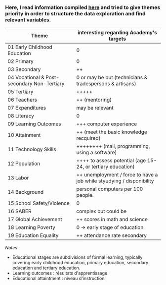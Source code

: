 ### Here, I read information compiled [here](http://datatopics.worldbank.org/education/) and tried to give themes priority in order to structure the data exploration and find relevant variables.


| Theme                                       | interesting regarding Academy's targets                             |
| ------------------------------------------- | ------------------------------------------------------------------- |
| 01 Early Childhood Education                | 0                                                                   |
| 02 Primary                                  | 0                                                                   |
| 03 Secondary                                | ++                                                                  |
| 04 Vocational & Post-secondary Non-Tertiary | 0 or may be but (technicians & tradespersons & artisans)            |
| 05 Tertiary                                 | +++++                                                               |
| 06 Teachers                                 | ++ (mentoring)                                                      |
| 07 Expenditures                             | may be relevant                                                     |
| 08 Literacy                                 | 0                                                                   |
| 09 Learning Outcomes                        | +++ computer experience                                           |
| 10 Attainment                               | ++ (meet the basic knowledge recquired)                             |
| 11 Technology Skills                        | ++++++++ (mail, programming, using a software)                                                               |
| 12 Population                               | ++++ to assess potential (age 15-24, or tertiary education)                                             |
| 13 Labor                                    | ++ unemployment / force to have a job while styudying / disponibility |
| 14 Background                               | personal computers per 100 people.                                  |
| 15 School Safety/Violence                   |    0                                                                 |
| 16 SABER                                    | complex but could be                                                |
| 17 Global Achievement                       | ++ scores in math and science                                       |
| 18 Learning Poverty                         | 0 -> early stage of education                                       |
| 19 Education Equality                       | ++ attendance rate secondary                                                                    |


*Notes* :

- Educational stages are subdivisions of formal learning, typically covering early childhood education, primary education, secondary education and tertiary education.
- Learning outcomes : résultats d'apprentissage
- Educational attaintment : niveau d'instruction